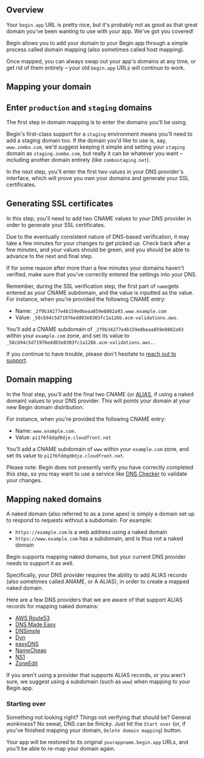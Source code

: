 ## Overview

Your `begin.app` URL is pretty nice, but it's probably not as good as that great domain you've been wanting to use with your app. We've got you covered!

Begin allows you to add your domain to your Begin app through a simple process called domain mapping (also sometimes called host mapping).

Once mapped, you can always swap out your app's domains at any time, or get rid of them entirely – your old `begin.app` URLs will continue to work.


## Mapping your domain


## Enter `production` and `staging` domains

The first step in domain mapping is to enter the domains you'll be using.

Begin's first-class support for a `staging` environment means you'll need to add a staging domain too. If the domain you'd like to use is, say, `www.zombo.com`, we'd suggest keeping it simple and setting your `staging` domain as `staging.zombo.com`, but really it can be whatever you want – including another domain entirely (like `zombostaging.net`).

In the next step, you'll enter the first two values in your DNS provider's interface, which will prove you own your domains and generate your SSL certificates.


## Generating SSL certificates

In this step, you'll need to add two CNAME values to your DNS provider in order to generate your SSL certificates.

Due to the eventually consistent nature of DNS-based verification, it may take a few minutes for your changes to get picked up. Check back after a few minutes, and your values should be green, and you should be able to advance to the next and final step.

If for some reason after more than a few minutes your domains haven't verified, make sure that you've correctly entered the settings into your DNS.

Remember, during the SSL verification step, the first part of `name`gets entered as your CNAME subdomain, and the value is inputted as the value. For instance, when you're provided the following CNAME entry:

- Name: `_2f9b34277e4b159e0beaa859e8802a93.www.example.com`
- Value: `_58cb94c5d71976edd03e8303fc1a126b.acm-validations.aws.`

You'll add a CNAME subdomain of `_2f9b34277e4b159e0beaa859e8802a93` within your `example.com` zone, and set its value to `_58cb94c5d71976edd03e8303fc1a126b.acm-validations.aws.`.

If you continue to have trouble, please don't hesitate to [reach out to support](https://begin-help.zendesk.com/hc/en-us/requests/new).


## Domain mapping

In the final step, you'll add the final two CNAME (or [ALIAS](#mapping-naked-domains), if using a naked domain) values to your DNS provider. This will points your domain at your new Begin domain distribution.

For instance, when you're provided the following CNAME entry:

- Name: `www.example.com.`
- Value: `pi1f6fddqd0dje.cloudfront.net`

You'll add a CNAME subdomain of `www` within your `example.com` zone, and set its value to `pi1f6fddqd0dje.cloudfront.net`.

Please note: Begin does not presently verify you have correctly completed this step, so you may want to use a service like [DNS Checker](https://dnschecker.org/) to validate your changes.


## Mapping naked domains

A naked domain (also referred to as a zone apex) is simply a domain set up to respond to requests without a subdomain. For example:

- `https://example.com` is a web address using a naked domain
- `https://www.example.com` has a subdomain, and is thus not a naked domain

Begin supports mapping naked domains, but your current DNS provider needs to support it as well.

Specifically, your DNS provider requires the ability to add ALIAS records (also sometimes called ANAME, or A ALIAS), in order to create a mapped naked domain.

Here are a few DNS providers that we are aware of that support ALIAS records for mapping naked domains:

- [AWS Route53](https://docs.aws.amazon.com/Route53/latest/DeveloperGuide/resource-record-sets-choosing-alias-non-alias.html)
- [DNS Made Easy](http://help.dnsmadeeasy.com/managed-dns/records/aname-records/)
- [DNSimple](https://support.dnsimple.com/articles/alias-record/)
- [Dyn](https://dyn.com/dns/managed-dns/alias/)
- [easyDNS](https://fusion.easydns.com/index.php?/Knowledgebase/Article/View/190/7/aname-records/)
- [NameCheap](https://www.namecheap.com/support/knowledgebase/article.aspx/9646/2237/how-can-i-set-up-a-cname-record-for-my-domain)
- [NS1](https://ns1.com/knowledgebase/cname-alias-and-linked-records)
- [ZoneEdit](https://support.zoneedit.com/Knowledgebase/Article/View/1/1/root-domain-aliases-root-aliases-zone-apex-aliases-implemeneted-as-anames)

If you aren't using a provider that supports ALIAS records, or you aren't sure, we suggest using a subdomain (such as `www`) when mapping to your Begin app.


### Starting over

Something not looking right? Things not verifying that should be? General wonkiness? No sweat, DNS can be finicky. Just hit the `Start over` (or, if you've finished mapping your domain, `Delete domain mapping`) button.

Your app will be restored to its original `yourappname.begin.app` URLs, and you'll be able to re-map your domain again.
